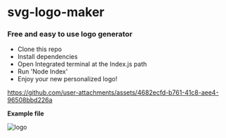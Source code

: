# svg-logo-maker

### Free and easy to use logo generator

- Clone this repo
- Install dependencies
- Open Integrated terminal at the Index.js path
- Run 'Node Index'
- Enjoy your new personalized logo!

  

https://github.com/user-attachments/assets/4682ecfd-b761-41c8-aee4-96508bbd226a

**Example file**

![logo](https://github.com/user-attachments/assets/27a174e9-0bd0-4708-81bd-fbf5be466030)
